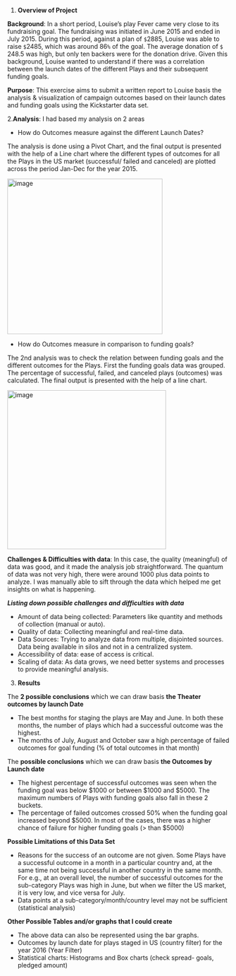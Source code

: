 1. **Overview of Project**

**Background**: 
In a short period, Louise’s play Fever came very close to its fundraising goal. The fundraising was initiated in June 2015 and ended in July 2015. During this period, against a plan of `$`2885, Louise was able to raise `$`2485, which was around 86`%` of the goal. The average donation of `$` 248.5 was high, but only ten backers were for the donation drive. Given this background, Louise wanted to understand if there was a correlation between the launch dates of the different Plays and their subsequent funding goals.

**Purpose**: 
This exercise aims to submit a written report to Louise basis the analysis & visualization of campaign outcomes based on their launch dates and funding goals using the Kickstarter data set.



2.**Analysis**: 
I had based my analysis on 2 areas
-	How do Outcomes measure against the different Launch Dates?

The analysis is done using a Pivot Chart, and the final output is presented with the help of a Line chart where the different types of outcomes for all the Plays in the US market (successful/ failed and canceled) are plotted across the period Jan-Dec for the year 2015.

<img width="352" alt="image" src="https://user-images.githubusercontent.com/111800568/187573440-4e1359d2-73d8-428e-8443-d52c44044dc0.png">

-	How do Outcomes measure in comparison to funding goals?

The 2nd analysis was to check the relation between funding goals and the different outcomes for the Plays. First the funding goals data was grouped. The percentage of successful, failed, and canceled plays (outcomes) was calculated. The final output is presented with the help of a line chart.

<img width="360" alt="image" src="https://user-images.githubusercontent.com/111800568/187573546-329c2736-1133-47a6-b475-e82f0d23c83e.png">

**Challenges & Difficulties with data**: 
In this case, the quality (meaningful) of data was good, and it made the analysis job straightforward. The quantum of data was not very high, there were around 1000 plus data points to analyze. I was manually able to sift through the data which helped me get insights on what is happening. 

***Listing down possible challenges and difficulties with data***

-	Amount of data being collected: Parameters like quantity and methods of collection (manual or auto).
-	Quality of data: Collecting meaningful and real-time data. 
-	Data Sources: Trying to analyze data from multiple, disjointed sources. Data being available in silos and not in a centralized system.
-	Accessibility of data: ease of access is critical.
-	Scaling of data: As data grows, we need better systems and processes to provide meaningful analysis.




3. **Results**

The **2 possible conclusions** which we can draw basis **the Theater outcomes by launch Date**
-	The best months for staging the plays are May and June. In both these months, the number of plays which had a successful outcome was the highest. 
-	The months of July, August and October saw a high percentage of failed outcomes for goal funding (% of total outcomes in that month)

The **possible conclusions** which we can draw basis **the Outcomes by Launch date**
-	The highest percentage of successful outcomes was seen when the funding goal was below $1000 or between $1000 and $5000. The maximum numbers of Plays with funding goals also fall in these 2 buckets.
-	The percentage of failed outcomes crossed 50% when the funding goal increased beyond $5000. In most of the cases, there was a higher chance of failure for higher funding goals (> than $5000)

**Possible Limitations of this Data Set**
-	Reasons for the success of an outcome are not given. Some Plays have a successful outcome in a month in a particular country and, at the same time not being successful in another country in the same month. For e.g., at an overall level, the number of successful outcomes for the sub-category Plays was high in June, but when we filter the US market, it is very low, and vice versa for July.
-	Data points at a sub-category/month/country level may not be sufficient (statistical analysis)

**Other Possible Tables and/or graphs that I could create**
-	The above data can also be represented using the bar graphs.
-	Outcomes by launch date for plays staged in US (country filter) for the year 2016 (Year Filter)
-	Statistical charts: Histograms and Box charts (check spread- goals, pledged amount)



